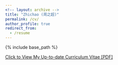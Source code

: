 ```yaml
---
<!-- layout: archive -->
title: "Zhichao (周之超)"
permalink: /cv/
author_profile: true
redirect_from:
  - /resume
---
```


{% include base_path %}

[Click to View My Up-to-date Curriculum Vitae [PDF]](http://ChaoLab.github.io/files/My_CV.pdf)

<!-- <embed src="http://ChaoLab.github.io/files/My_CV.pdf" width="650" height="1800" type='application/pdf'> -->
